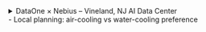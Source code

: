 <details>
 <summary>DataOne × Nebius – Vineland, NJ AI Data Center</summary>
  
# DataOne × Nebius – Vineland, NJ AI Data Center (Up to 300 MW)

> **Purpose of this document:**  
> I want to understand **how this data center will really work**, what DataOne builds, how Nebius uses it, what the local utility (VMEU) controls, and which unknowns I need answered to reduce risk before any commitment.

---

## 📍 Project Overview
- **Location:** 805 Sheridan Avenue, Vineland, New Jersey, USA  
- **Developer / Owner:** **DataOne** (site developer and infrastructure operator)  
- **Anchor Tenant:** **Nebius** – AI cloud company running GPU clusters  
- **Total Planned IT Load:** **Up to 300 MW** (Phase 1 ≈ 100 MW; expandable with utility upgrades)  
- **Go-Live Goal:** First capacity ~**Summer 2025** (developer cites ~20-week first phase build)

---

## 🏗 Roles & Responsibilities

| Actor | What They Own / Lead |
|-------|---------------------|
| **DataOne** | Land & permits, on-site solar & BESS, customer substation & MV/LV distribution, UPS, cooling plants, shells/MEP, facility & energy operations, interconnection negotiation |
| **Nebius** | GPU/AI servers, racks, high-speed network & storage, AI platform & customers |
| **VMEU (Vineland Municipal Electric Utility)** | Grants interconnection, sets import/export caps, applies tariffs & standby charges, maintains grid reliability |
| **EPC/Contractors** | Build shells, MEP, substation, PV/BESS yards, liquid cooling plants |
| **Carriers/ISPs** | Diverse fiber paths to Secaucus, 60 Hudson, 111 8th (NYC/NJ network hubs) |

---

## ⚡ Power Architecture

### Behind-the-Meter (BTM)
- **Solar PV + Battery Energy Storage (BESS)** inside the campus fence feed IT loads first.  
- **Grid tie** remains for backup and to supplement supply.  
- BTM **does not mean off-grid** — the project still needs a **formal interconnection agreement** with VMEU.

### Distributed Generation (DG) Limits
- **Current VMEU published caps:**  
  - ≤ 4 MW per DG project (≤ 2 MW if net-metered)  
  - System-wide DG total ≤ 50 MW  
- Our site: **100–300 MW** → **way outside normal rules** → requires **custom engineering studies and a special interconnection contract**.

### Tariff / Cost of Power
- **Imports:** billed under a **large-load or custom tariff** (NJ bill A5462 pushes for a ≥100 MW data-center class).  
- **Exports:** only if VMEU allows; otherwise plant is “non-export.”  
- Tariff defines **standby/demand charges**, **power factor rules**, and how credits (if any) for renewable energy are handled.

---

## 🌡 Cooling System

- **Rack power:** 60 – 500 kW each → **liquid cooling required**.
- **IT side:** direct-to-chip cold plates; immersion possible for extreme loads.  
- **CDUs:** isolate IT coolant from facility loop.  
- **Facility loop:** warm-water (≈35 – 45 °C) for efficient heat rejection.  
- **Heat rejection:** **dry or hybrid-dry coolers** (low water use, air-based) — confirmed by local planning notes.  
- **Heat recovery:** planned; can supply nearby industrial or building loads.  
- **Controls:** BMS/DCIM + EMS/SCADA dispatch energy and cooling safely.  
- **Commissioning:** leak detection, black-start, thermal soak tests.

---

## 🚀 Phased Growth Plan

| Phase | IT Load | How Powered | Notes |
|-------|---------|-------------|-------|
| **Phase 1 (2025)** | ~100 MW | On-site PV & BESS plus limited grid import | Allows early go-live while grid upgrades catch up |
| **Phase 2–3** | → 300 MW | Expanded PV/BESS + increased grid import as VMEU builds substation/feeders | Needs signed custom interconnection & tariff clarity |

---

## 🛠 Implementation Workflow

1. **Planning & Permitting** – land/zoning/environmental approvals, DG studies with VMEU  
2. **Design** –  
   - *DataOne:* campus layout, BTM power plant, substation, liquid cooling, network rooms  
   - *Nebius:* rack density & IT architecture  
3. **Construction** – precast shells, PV fields, BESS, MV distribution, UPS, cooling yards  
4. **Commissioning** – power plant & grid tie, cooling IST, protection & SCADA testing  
5. **IT Install (Nebius)** – GPU racks, fabric, storage  
6. **Operations** – DataOne runs facilities & energy, Nebius runs AI, VMEU handles grid billing/reliability

---

## ❓ Key Questions I Need Answered

### Power & Grid
- **Import caps** per phase? (MW and timing)  
- **Export policy:** non-export or limited export allowed?  
- **Who pays for substation / feeder upgrades?**  
- **Islanding ability:** how long can Phase 1 run on PV+BESS alone?  
- **Protection settings & telemetry** required by VMEU?  
- **REC / renewable attribute ownership** (DataOne vs Nebius)?

### Tariff & Costs
- Which **large-load tariff** or **special data-center tariff** (A5462) will apply?  
- How are **standby and demand charges** calculated?  
- Are there **credits or incentives** for waste-heat recovery or high efficiency?

### Cooling
- Exact **split** of cold-plate vs immersion per hall?  
- **Supply/return temperatures** on the facility loop?  
- **Dry vs hybrid-dry** coolers: vendor, design ambient temp, water use profile?  
- Details of the **heat-recovery** use case (MW thermal, offtaker)?  
- **PUE & WUE targets** by phase?

### Network
- Confirm **diverse fiber paths** and latency to Secaucus/60 Hudson/111 8th.  
- Who owns/manage **meet-me rooms** and cross-connects?

### Construction / Supply Chain
- Lead times for **transformers, switchgear, UPS, BESS, CDUs, dry coolers**?  
- Frame agreements or phased deliveries to avoid delays?

---

## ⚠️ Major Risks

| Risk | Impact | Mitigation |
|------|--------|-----------|
| Utility interconnection delays | Can stall Phase 2/3 capacity | Early custom agreement & fund upgrades |
| Tariff uncertainty | Cost overruns | Track NJ A5462, lock option clauses |
| Cooling tech mismatch | Limits GPU density | Pilot small pod, validate before full rollout |
| Equipment lead times | Schedule slip | Pre-order long-lead gear, modular build |
| Network single path | Outages | Require two diverse fiber routes & SLAs |

---

## 🏆 Success Markers for Phase 1
- ~100 MW IT live by **Summer 2025**.  
- PV & BESS producing majority of daytime power; **non-export logic** proven.  
- Import cap from VMEU sufficient for worst-case weather.  
- PUE and WUE at or better than design targets.  
- Dual diverse fiber fully operational.  

---

## 📚 References
- Nebius blog (Mar 2025): 300 MW region, **behind-the-meter** strategy, **energy-efficient cooling & heat recovery**  
- DCD (Mar 2025): DataOne’s **20-week first phase** build  
- VMEU DG Interconnection Rules: **≤4 MW/project, 50 MW system cap**  
- NJ Bill **A5462**: ≥100 MW data center tariff initiative

</details>
- Local planning: air-cooling vs water-cooling preference

